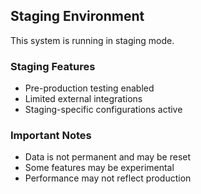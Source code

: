 ## Staging Environment

This system is running in staging mode.

### Staging Features
- Pre-production testing enabled
- Limited external integrations
- Staging-specific configurations active

### Important Notes
- Data is not permanent and may be reset
- Some features may be experimental
- Performance may not reflect production